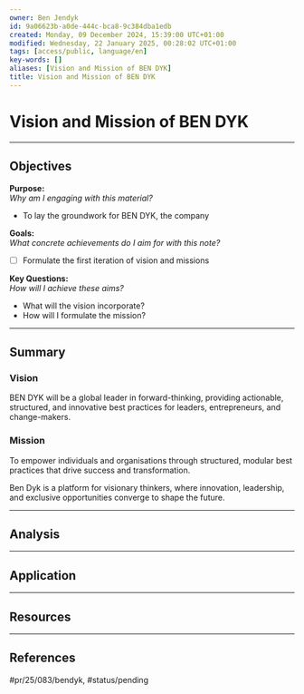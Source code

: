 ```yaml
---
owner: Ben Jendyk
id: 9a06623b-a0de-444c-bca8-9c384dba1edb
created: Monday, 09 December 2024, 15:39:00 UTC+01:00
modified: Wednesday, 22 January 2025, 00:28:02 UTC+01:00
tags: [access/public, language/en]
key-words: []
aliases: [Vision and Mission of BEN DYK]
title: Vision and Mission of BEN DYK
---
```


# Vision and Mission of BEN DYK

---

## Objectives

**Purpose:**  
*Why am I engaging with this material?*
- To lay the groundwork for BEN DYK, the company

**Goals:**  
*What concrete achievements do I aim for with this note?*
- [ ] Formulate the first iteration of vision and missions

**Key Questions:**  
*How will I achieve these aims?*
- What will the vision incorporate?
- How will I formulate the mission?

---

## Summary

### Vision

BEN DYK will be a global leader in forward-thinking, providing actionable, structured, and innovative best practices for leaders, entrepreneurs, and change-makers.

### Mission

To empower individuals and organisations through structured, modular best practices that drive success and transformation.

Ben Dyk is a platform for visionary thinkers, where innovation, leadership, and exclusive opportunities converge to shape the future.

--- 

## Analysis

--- 

## Application

--- 

## Resources

---

## References


#pr/25/083/bendyk, #status/pending